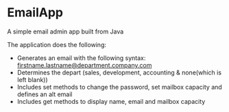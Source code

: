 # EmailApp
A simple email admin app built from Java

The application does the following:
- Generates an email with the following syntax: firstname.lastname@department.company.com
- Determines the depart (sales, development, accounting & none(which is left blank))
- Includes set methods to change the password, set mailbox capacity and defines an alt email
- Includes get methods to display name, email and mailbox capacity
